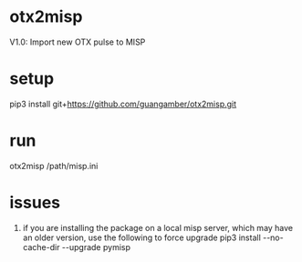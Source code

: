 # otx2misp
V1.0: Import new OTX pulse to MISP

# setup
pip3 install git+https://github.com/guangamber/otx2misp.git

# run
otx2misp /path/misp.ini

# issues
1. if you are installing the package on a local misp server, which may have an older version, use the following to force upgrade
pip3 install --no-cache-dir --upgrade pymisp
